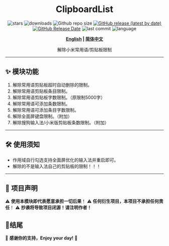 <div align="center">
<h1>ClipboardList</h1>

![stars](https://img.shields.io/github/stars/HChenX/ClipboardList?style=flat)
![downloads](https://img.shields.io/github/downloads/HChenX/ClipboardList/total)
![Github repo size](https://img.shields.io/github/repo-size/HChenX/ClipboardList)
[![GitHub release (latest by date)](https://img.shields.io/github/v/release/HChenX/ClipboardList)](https://github.com/HChenX/ClipboardList/releases)
[![GitHub Release Date](https://img.shields.io/github/release-date/HChenX/ClipboardList)](https://github.com/HChenX/ClipboardList/releases)
![last commit](https://img.shields.io/github/last-commit/HChenX/ClipboardList?style=flat)
![language](https://img.shields.io/badge/language-java-purple)

<p><b><a href="README-en.md">English</a> | <a href="README.md">简体中文</a></b></p>
<p>解除小米常用语/剪贴板限制</p>
</div>

---

## ✨ 模块功能

1. 解除常用语剪贴板超时自动删除的限制。
2. 解除常用语剪贴板条目限制。
3. 解除常用语剪贴板字数限制。（原限制5000字）
4. 解除常用语可添加条数限制。
5. 解除常用语可添加条目字数限制。
6. 解除全面屏键盘限制。（附加）
7. 解除搜狗输入法/小米版剪贴板条数限制。（附加）

---

## 🛠 使用须知

- 作用域自行勾选支持全面屏优化的输入法并重启即可。
- 解除的不是输入法自己的剪贴板的限制！！！

---

## 📢 项目声明

⚠ **使用本模块即代表愿意承担一切后果**！
⚠ **任何衍生项目，本项目不承担任何责任**！
⚠ **抄袭将导致项目闭源！请注明作者！**

## 🎉结尾

💖 **感谢你的支持，Enjoy your day!** 🚀
